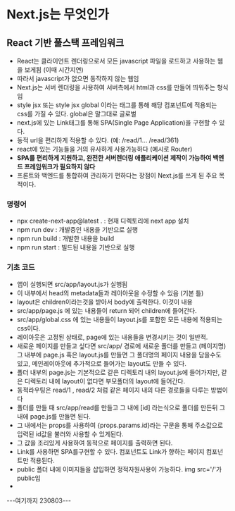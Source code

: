 # Next.js는 무엇인가

## React 기반 풀스택 프레임워크
- React는 클라이언트 렌더링으로서 모든 javascript 파일을 로드하고 사용하는 웹을 보게됨 (이때 시간지연)
- 따라서 javascript가 없으면 동작하지 않는 웹임
- Next.js는 서버 렌더링을 사용하여 서버측에서 html과 css를 만들어 띄워주는 형식임
- style jsx 또는 style jsx global 이라는 태그를 통해 해당 컴포넌트에 적용되는 css를 가질 수 있다. global은 말그대로 글로벌
- next.js에 있는 Link태그를 통해 SPA(Single Page Application)을 구현할 수 있다.
- 동적 url을 편리하게 적용할 수 있다. (예: /read/1... /read/361)
- react에 있는 기능들을 거의 유사하게 사용가능하다 (예시로 Router)
- **SPA를 편리하게 지원하고, 완전한 서버렌더링 애플리케이션 제작이 가능하여 백엔드 프레임워크가 필요하지 않다**
- 프론트와 백엔드를 통합하여 관리하기 편하다는 장점이 Next.js를 쓰게 된 주요 목적이다.

### 명령어
- npx create-next-app@latest . : 현재 디렉토리에 next app 설치
- npm run dev : 개발중인 내용을 기반으로 실행
- npm run build : 개발한 내용을 build
- npm run start : 빌드된 내용을 기반으로 실행

### 기초 코드
- 앱이 실행되면 src/app/layout.js가 실행됨
- 이 내부에서 head의 metadata들과 레이아웃을 수정할 수 있음 (기본 틀)
- layout은 children이라는것을 받아서 body에 출력한다. 이것이 내용
- src/app/page.js 에 있는 내용들이 return 되어 children에 들어간다.
- src/app/global.css 에 있는 내용들이 layout.js를 포함한 모든 내용에 적용되는 css이다.
- 레이아웃은 고정된 상태로, page에 있는 내용들을 변경시키는 것이 일반적.
- 새로운 페이지를 만들고 싶다면 src/app/ 경로에 새로운 폴더를 만들고 (페이지명) 그 내부에 page.js 혹은 layout.js를 만들면 그 폴더명의 페이지 내용을 담을수도 있고, 메인레이아웃에 추가적으로 들어가는 layout도 만들 수 있다.
- 폴더 내부의 page.js는 기본적으로 같은 디렉토리 내의 layout.js에 들어가지만, 같은 디렉토리 내에 layout이 없다면 부모폴더의 layout에 들어간다.
- 동적라우팅은 read/1 , read/2 처럼 같은 페이지 내의 다른 경로들을 다루는 방법이다
- 폴더를 만들 때 src/app/read를 만들고 그 내에 [id] 라는식으로 폴더를 만든뒤 그 내에 page.js를 만들면 된다.
- 그 내에서는 props를 사용하여 {props.params.id}라는 구문을 통해 주소값으로 입력된 id값을 불러와 사용할 수 있게된다.
- 그 값을 조리있게 사용하여 동적으로 페이지를 출력하면 된다.
- Link를 사용하면 SPA를구현할 수 있다. 컴포넌트도 Link가 향하는 페이지 컴포넌트만 적용된다.
- public 폴더 내에 이미지들을 삽입하면 정적자원사용이 가능하다. img src='/'가 public임
- 

---여기까지 230803---